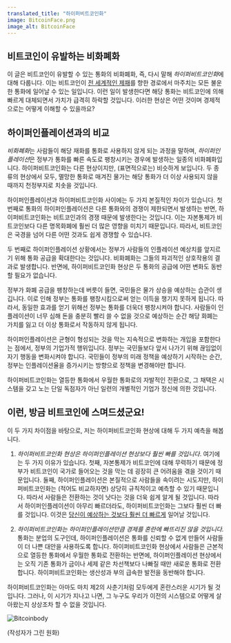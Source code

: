 ```yaml
---
translated_title: "하이퍼비트코인화"
image: BitcoinFace.png
image_alt: BitcoinFace
---
```


## 비트코인이 유발하는 비화폐화

이 글은 비트코인이 유발할 수 있는 통화의 비화폐화, 즉, 다시 말해 *하이퍼비트코인화*에 대해 다룹니다. 이는 비트코인이 [전 세계적인 제패](/mempool/why-bitcoin-will-continue-to-grow)를 향한 경로에서 마주치는 모든 불운한 통화에 일어날 수 있는 일입니다. 이런 일이 발생한다면 해당 통화는 비트코인에 의해 빠르게 대체되면서 가치가 급격히 하락할 것입니다. 이러한 현상은 어떤 것이며 경제적으로는 어떻게 이해할 수 있을까요?

## 하이퍼인플레이션과의 비교

*비화폐화*는 사람들이 해당 재화를 통화로 사용하지 않게 되는 과정을 말하며, *하이퍼인플레이션*은 정부가 통화를 빠른 속도로 팽창시키는 경우에 발생하는 일종의 비화폐화입니다. 하이퍼비트코인화는 다른 현상이지만, (표면적으로는) 비슷하게 보입니다. 두 종류의 현상에서 모두, 멸망한 통화로 매겨진 물가는 해당 통화가 더 이상 사용되지 않을 때까지 천정부지로 치솟을 것입니다.

하이퍼인플레이션과 하이퍼비트코인화 사이에는 두 가지 본질적인 차이가 있습니다. 첫 번째로 통화의 하이퍼인플레이션은 다른 통화와의 경쟁이 제한되면서 발생하는 반면, 하이퍼비트코인화는 비트코인과의 경쟁 때문에 발생한다는 것입니다. 이는 자본통제가 비트코인보다 다른 명목화폐에 훨씬 더 많은 영향을 미치기 때문입니다. 따라서, 비트코인은 국경을 넘어 다른 어떤 것과도 쉽게 경쟁할 수 있습니다.

두 번째로 하이퍼인플레이션 상황에서는 정부가 사람들의 인플레이션 예상치를 앞지르기 위해 통화 공급을 확대한다는 것입니다. 비화폐화는 그들의 파괴적인 상호작용의 결과로 발생합니다. 반면에, 하이퍼비트코인화 현상은 두 통화의 공급에 어떤 변화도 동반할 필요가 없습니다.

정부가 화폐 공급을 팽창하는데 버릇이 들면, 국민들은 물가 상승을 예상하는 습관이 생깁니다. 이로 인해 정부는 통화를 팽창시킴으로써 얻는 이득을 챙기지 못하게 됩니다. 따라서, 동일한 효과를 얻기 위해선 정부는 통화를 더욱더 팽창시켜야 합니다. 사람들이 인플레이션이 너무 심해 돈을 충분히 빨리 쓸 수 없을 것으로 예상하는 순간 해당 화폐는 가치를 잃고 더 이상 통화로서 작동하지 않게 됩니다.

하이퍼인플레이션은 균형이 형성되는 것을 막는 지속적으로 변화하는 개입을 포함한다는 점에서, 정부의 기업가적 행위입니다. 정부는 국민들보다 앞서 나가기 위해 끊임없이 자기 행동을 변화시켜야 합니다. 국민들이 정부의 미래 정책을 예상하기 시작하는 순간, 정부는 인플레이션율을 증가시키는 방향으로 정책을 변경해야만 합니다.

하이퍼비트코인화는 열등한 통화에서 우월한 통화로의 자발적인 전환으로, 그 채택은 시스템을 갖고 노는 단일 독점자가 아닌 일련의 개별적인 기업가 정신에 의한 것입니다.

## 이런, 방금 비트코인에 스며드셨군요!

이 두 가지 차이점을 바탕으로, 저는 하이퍼비트코인화 현상에 대해 두 가지 예측을 해봅니다.

1. *하이퍼비트코인화 현상은 하이퍼인플레이션 현상보다 훨씬 빠를 것입니다*. 여기에는 두 가지 이유가 있습니다. 첫째, 자본통제가 비트코인에 대해 무력하기 때문에 정부가 비트코인이 국가로 들어오는 것을 막는 데 굉장히 큰 어려움을 겪을 것이기 때문입니다. 둘째, 하이퍼인플레이션은 본질적으로 사람들을 속이려는 시도지만, 하이퍼비트코인화는 (적어도 비교하자면) 상당히 규칙적이고 예측할 수 있기 때문입니다. 따라서 사람들은 전환하는 것이 낫다는 것을 더욱 쉽게 알게 될 것입니다. 따라서 하이퍼인플레이션이 아무리 빠르더라도, 하이퍼비트코인화는 그보다 훨씬 더 빠를 것입니다. 이것은 [당신이 예상하는 것보다 훨씬 더 빠르게](/mempool/why-bitcoin-will-continue-to-grow) 일어날 것입니다.

2. *하이퍼비트코인화는 하이퍼인플레이션만큼 경제를 혼란에 빠뜨리진 않을 것입니다.* 통화는 분업의 도구인데, 하이퍼인플레이션은 통화를 신뢰할 수 없게 만들어 사람들이 더 나쁜 대안을 사용하도록 합니다. 하이퍼비트코인화 현상에서 사람들은 근본적으로 열등한 통화에서 우월한 통화로 전환하는 반면에, 하이퍼인플레이션 현상에서는 오직 기존 통화가 금이나 세제 같은 차선책보다 나빠질 때만 새로운 통화로 전환합니다. 하이퍼비트코인화는 생산성과 부의 급속한 발전을 동반해야 합니다.

하이퍼비트코인화는 아마도 마치 제2의 사춘기처럼 모두에게 혼란스러운 시기가 될 것입니다. 그러나, 이 시기가 지나고 나면, 그 누구도 우리가 이전의 시스템으로 어떻게 살아왔는지 상상조차 할 수 없을 것입니다.

<div class="my-4 text-center">
  <img class="img-fluid rounded d-block mx-auto" alt="Bitcoinbody" src="/static/img/mempool/hyperbitcoinization/Bitcoinbody.png"/>
</div>

<p class="text-muted text-center">
	(작성자가 그린 원화)
</p>
